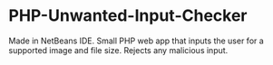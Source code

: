 # PHP-Unwanted-Input-Checker
Made in NetBeans IDE.
Small PHP web app that inputs the user for a supported image and file size. Rejects any malicious input.
